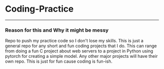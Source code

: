 # Coding-Practice
---
### Reason for this and Why it might be messy
Repo to push my practice code so I don't lose my skills. This is just a general repo for any short and fun coding projects that I do. This can range from doing a fun C project about web servers to a project in Python using pytorch for creating a simple model. Any other major projects will have their own repo. This is just for fun cause coding is fun-ish.
